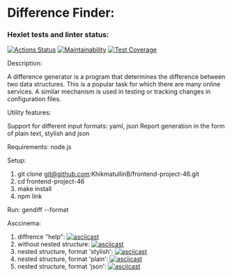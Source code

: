 <h1> Difference Finder:</h1>

### Hexlet tests and linter status:

[![Actions Status](https://github.com/KhikmatullinB/frontend-project-46/actions/workflows/hexlet-check.yml/badge.svg)](https://github.com/KhikmatullinB/frontend-project-46/actions)
[![Maintainability](https://api.codeclimate.com/v1/badges/d103f2d120d5f04ae73c/maintainability)](https://codeclimate.com/github/KhikmatullinB/frontend-project-46/maintainability)
[![Test Coverage](https://api.codeclimate.com/v1/badges/d103f2d120d5f04ae73c/test_coverage)](https://codeclimate.com/github/KhikmatullinB/frontend-project-46/test_coverage)

Description:

A difference generator is a program that determines the difference between two data structures. This is a popular task for which there are many online services. A similar mechanism is used in testing or tracking changes in configuration files.

Utility features:

Support for different input formats: yaml, json
Report generation in the form of plain text, stylish and json

Requirements: node.js

Setup:

1. git clone git@github.com:KhikmatullinB/frontend-project-46.git
2. cd frontend-project-46
3. make install
4. npm link

Run:
gendiff <file1> <file2> --format <format>

Asccinema:

1. diffrence "help":
   [![asciicast](https://asciinema.org/a/642816.svg)](https://asciinema.org/a/642816)
2. without nested structure:
   [![asciicast](https://asciinema.org/a/642829.svg)](https://asciinema.org/a/642829)
3. nested structure, format 'stylish':
   [![asciicast](https://asciinema.org/a/642830.svg)](https://asciinema.org/a/642830)
4. nested structure, format 'plain':
   [![asciicast](https://asciinema.org/a/642831.svg)](https://asciinema.org/a/642831)
5. nested structure, format 'json':
   [![asciicast](https://asciinema.org/a/642832.svg)](https://asciinema.org/a/642832)
